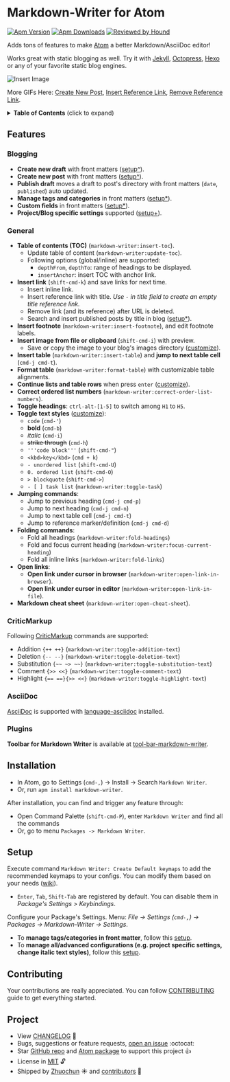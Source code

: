 # Markdown-Writer for Atom

[![Apm Version](https://img.shields.io/apm/v/markdown-writer.svg)](https://atom.io/packages/markdown-writer)
[![Apm Downloads](https://img.shields.io/apm/dm/markdown-writer.svg)](https://atom.io/packages/markdown-writer)
[![Reviewed by Hound](https://img.shields.io/badge/Reviewed_by-Hound-8E64B0.svg)](https://houndci.com)

Adds tons of features to make [Atom](https://atom.io/) a better Markdown/AsciiDoc editor!

Works great with static blogging as well. Try it with [Jekyll](http://jekyllrb.com/), [Octopress](http://octopress.org/), [Hexo](http://hexo.io/) or any of your favorite static blog engines.

![Insert Image](http://i.imgur.com/s9ekMns.gif)

More GIFs Here: [Create New Post](http://i.imgur.com/BwntxhB.gif), [Insert Reference Link](http://i.imgur.com/L67TqyF.gif), [Remove Reference Link](http://i.imgur.com/TglzeJV.gif).

<details>
  <summary><strong>Table of Contents</strong> (click to expand)</summary>

<!-- TOC depthFrom:2 -->

- [Features](#features)
  - [Blogging](#blogging)
  - [General](#general)
  - [CriticMarkup](#criticmarkup)
  - [AsciiDoc](#asciidoc)
  - [Plugins](#plugins)
- [Installation](#installation)
- [Setup](#setup)
- [Contributing](#contributing)
- [Project](#project)

<!-- /TOC -->
</details>

## Features

### Blogging

- **Create new draft** with front matters ([setup^][ca8870d7]).
- **Create new post** with front matters ([setup^][ca8870d7]).
- **Publish draft** moves a draft to post's directory with front matters (`date`, `published`) auto updated.
- **Manage tags and categories** in front matters ([setup*][9be76601]).
- **Custom fields** in front matters ([setup*][9be76601]).
- **Project/Blog specific settings** supported ([setup+][1561ed4c]).

[ca8870d7]: https://github.com/zhuochun/md-writer/wiki/Quick-Start "Markdown-Writer Setup Guide"
[9be76601]: https://github.com/zhuochun/md-writer/wiki/Settings-for-Front-Matters "Setup Tags/Categories/Posts"
[1561ed4c]: https://github.com/zhuochun/md-writer/wiki/Settings#project-specific-settings "Project Specific Settings"

### General

- **Table of contents (TOC)** (`markdown-writer:insert-toc`).
  - Update table of content (`markdown-writer:update-toc`).
  - Following options (global/inline) are supported:
    - `depthFrom`, `depthTo`: range of headings to be displayed.
    - `insertAnchor`: insert TOC with anchor link.
- **Insert link** (`shift-cmd-k`) and save links for next time.
  - Insert inline link.
  - Insert reference link with title. _Use `-` in title field to create an empty title reference link._
  - Remove link (and its reference) after URL is deleted.
  - Search and insert published posts by title in blog ([setup*][9be76601]).
- **Insert footnote** (`markdown-writer:insert-footnote`), and edit footnote labels.
- **Insert image from file or clipboard** (`shift-cmd-i`) with preview.
  - Save or copy the image to your blog's images directory ([customize][e6198daa]).
- **Insert table** (`markdown-writer:insert-table`) and **jump to next table cell** (`cmd-j cmd-t`).
- **Format table** (`markdown-writer:format-table`) with customizable table alignments.
- **Continue lists and table rows** when press `enter` ([customize][adaa9527]).
- **Correct ordered list numbers** (`markdown-writer:correct-order-list-numbers`).
- **Toggle headings**: `ctrl-alt-[1-5]` to switch among `H1` to `H5`.
- **Toggle text styles** ([customize][7ddaeaf4]):
  - `code` (`cmd-'`)
  - **bold** (`cmd-b`)
  - _italic_ (`cmd-i`)
  - ~~strike through~~ (`cmd-h`)
  - `'''code block'''` (`shift-cmd-"`)
  - `<kbd>key</kbd>` (`cmd + k`)
  - `- unordered list` (`shift-cmd-U`)
  - `0. ordered list` (`shift-cmd-O`)
  - `> blockquote` (`shift-cmd->`)
  - `- [ ] task list` (`markdown-writer:toggle-task`)
- **Jumping commands**:
  - Jump to previous heading (`cmd-j cmd-p`)
  - Jump to next heading (`cmd-j cmd-n`)
  - Jump to next table cell (`cmd-j cmd-t`)
  - Jump to reference marker/definition (`cmd-j cmd-d`)
- **Folding commands**:
  - Fold all headings (`markdown-writer:fold-headings`)
  - Fold and focus current heading (`markdown-writer:focus-current-heading`)
  - Fold all inline links (`markdown-writer:fold-links`)
- **Open links**:
  - **Open link under cursor in browser** (`markdown-writer:open-link-in-browser`).
  - **Open link under cursor in editor** (`markdown-writer:open-link-in-file`).
- **Markdown cheat sheet** (`markdown-writer:open-cheat-sheet`).

[adaa9527]: https://github.com/zhuochun/md-writer/wiki/Settings#use-different-unordered-list-styles "Customizations"
[e6198daa]: https://github.com/zhuochun/md-writer/wiki/Settings#change-image-directory "Change Image Directory"

### CriticMarkup

Following [CriticMarkup][f99bc01e] commands are supported:

- Addition `{++ ++}` (`markdown-writer:toggle-addition-text`)
- Deletion `{-- --}` (`markdown-writer:toggle-deletion-text`)
- Substitution `{~~ ~> ~~}` (`markdown-writer:toggle-substitution-text`)
- Comment `{>> <<}` (`markdown-writer:toggle-comment-text`)
- Highlight `{== ==}{>> <<}` (`markdown-writer:toggle-highlight-text`)

[f99bc01e]: http://criticmarkup.com/users-guide.php "CriticMarkup"

### AsciiDoc

[AsciiDoc][0e2299b8] is supported with [language-asciidoc][2f0cb1f9] installed.

[0e2299b8]: https://asciidoctor.org/docs/asciidoc-syntax-quick-reference/ "AsciiDoc Quick Reference"
[2f0cb1f9]: https://atom.io/packages/language-asciidoc "AsciiDoc Language Package for Atom"

### Plugins

**Toolbar for Markdown Writer** is available at [tool-bar-markdown-writer][82a2aced].

[82a2aced]: https://atom.io/packages/tool-bar-markdown-writer "Toobar for Markdown Writer"

## Installation

- In Atom, go to Settings (`cmd-,`) -> Install -> Search `Markdown Writer`.
- Or, run `apm install markdown-writer`.

After installation, you can find and trigger any feature through:

- Open Command Palette (`shift-cmd-P`), enter `Markdown Writer` and find all the commands
- Or, go to menu `Packages -> Markdown Writer`.

## Setup

Execute command `Markdown Writer: Create Default keymaps` to add the recommended keymaps to your configs. You can modify them based on your needs ([wiki][31ebd53f]).

- `Enter`, `Tab`, `Shift-Tab` are registered by default. You can disable them in _Package's Settings > Keybindings_.

Configure your Package's Settings. Menu: _File -> Settings (`cmd-,`) -> Packages -> Markdown-Writer -> Settings_.

- To **manage tags/categories in front matter**, follow this [setup][35eb9cc2].
- To **manage all/advanced configurations (e.g. project specific settings, change italic text styles)**, follow this [setup][7ddaeaf4].

[31ebd53f]: https://github.com/zhuochun/md-writer/wiki/Settings-for-Keymaps "Settings for Keymaps"
[3ecd2daa]: https://github.com/atom/settings-view/issues/356 "Viewing a package's settings should activate it"
[35eb9cc2]: https://github.com/zhuochun/md-writer/wiki/Settings-for-Front-Matters "Settings for Front Matters"
[7ddaeaf4]: https://github.com/zhuochun/md-writer/wiki/Settings "Settings"

## Contributing

Your contributions are really appreciated. You can follow [CONTRIBUTING](https://github.com/zhuochun/md-writer/blob/master/CONTRIBUTING.md) guide to get everything started.

## Project

- View [CHANGELOG][e45121fa] :notebook_with_decorative_cover:
- Bugs, suggestions or feature requests, [open an issue][e6ad7ed1] :octocat:
- Star [GitHub repo][e8960946] and [Atom package][91a1b9c2] to support this project :+1:
- License in [MIT][6a9a3773] :unlock:
- Shipped by [Zhuochun][41ae693b] :sunny: and [contributors][f303810e] :clap:

[e45121fa]: https://github.com/zhuochun/md-writer/blob/master/CHANGELOG.md
[e6ad7ed1]: https://github.com/zhuochun/md-writer/issues
[6a9a3773]: https://github.com/zhuochun/md-writer/blob/master/LICENSE.md
[41ae693b]: https://github.com/zhuochun
[f303810e]: https://github.com/zhuochun/md-writer/graphs/contributors
[e8960946]: https://github.com/zhuochun/md-writer
[91a1b9c2]: https://atom.io/packages/markdown-writer
